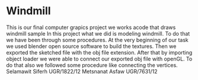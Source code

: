 # Windmill

This is our final computer grapics project
we works acode that draws windmill sample
In this project what we did is modeling windmill.
To do that we have been through some procedures. At the very beginning of our task we used blender open source software to build the textures. 
Then we exported the sketched file with the obj file extension.
After that by importing object loader we were able to connect our exported obj file with openGL.
To do that also we followed some procedure like connecting the vertices.
Selamawit Siferh                   UGR/1822/12
Metsnanat Asfaw                   UGR/7631/12
